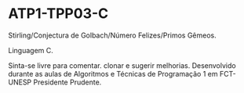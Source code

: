 # ATP1-TPP03-C
 Stirling/Conjectura de Golbach/Número Felizes/Primos Gêmeos.
 
 Linguagem C.
 
 Sinta-se livre para comentar. clonar e sugerir melhorias. Desenvolvido durante as aulas de Algoritmos e Técnicas de Programação 1 em FCT-UNESP Presidente Prudente.
